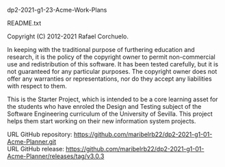 dp2-2021-g1-23-Acme-Work-Plans

README.txt

Copyright (C) 2012-2021 Rafael Corchuelo.

In keeping with the traditional purpose of furthering education and research, it is
the policy of the copyright owner to permit non-commercial use and redistribution of
this software. It has been tested carefully, but it is not guaranteed for any particular
purposes.  The copyright owner does not offer any warranties or representations, nor do
they accept any liabilities with respect to them.

This is the Starter Project, which is intended to be a core learning asset for the students
who have enroled the Design and Testing subject of the Software Engineering curriculum of the 
University of Sevilla.  This project helps them start working on their new information system 
projects.

URL GitHub repository: https://github.com/maribelrb22/dp2-2021-g1-01-Acme-Planner.git
</br>
URL GitHub release: https://github.com/maribelrb22/dp2-2021-g1-01-Acme-Planner/releases/tag/v3.0.3
